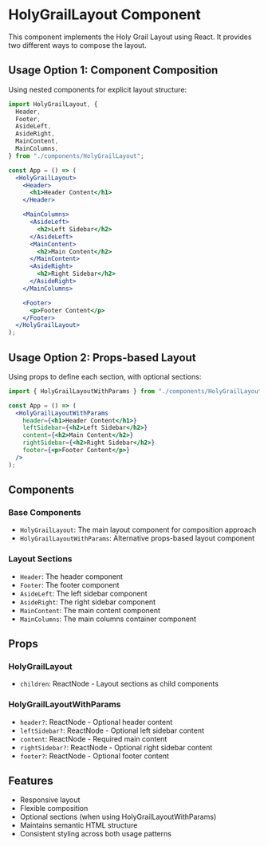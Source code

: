 # HolyGrailLayout Component

This component implements the Holy Grail Layout using React. It provides two different ways to compose the layout.

## Usage Option 1: Component Composition

Using nested components for explicit layout structure:

```jsx
import HolyGrailLayout, {
  Header,
  Footer,
  AsideLeft,
  AsideRight,
  MainContent,
  MainColumns,
} from "./components/HolyGrailLayout";

const App = () => (
  <HolyGrailLayout>
    <Header>
      <h1>Header Content</h1>
    </Header>

    <MainColumns>
      <AsideLeft>
        <h2>Left Sidebar</h2>
      </AsideLeft>
      <MainContent>
        <h2>Main Content</h2>
      </MainContent>
      <AsideRight>
        <h2>Right Sidebar</h2>
      </AsideRight>
    </MainColumns>

    <Footer>
      <p>Footer Content</p>
    </Footer>
  </HolyGrailLayout>
);
```

## Usage Option 2: Props-based Layout

Using props to define each section, with optional sections:

```jsx
import { HolyGrailLayoutWithParams } from "./components/HolyGrailLayout";

const App = () => (
  <HolyGrailLayoutWithParams
    header={<h1>Header Content</h1>}
    leftSidebar={<h2>Left Sidebar</h2>}
    content={<h2>Main Content</h2>}
    rightSidebar={<h2>Right Sidebar</h2>}
    footer={<p>Footer Content</p>}
  />
);
```

## Components

### Base Components

- `HolyGrailLayout`: The main layout component for composition approach
- `HolyGrailLayoutWithParams`: Alternative props-based layout component

### Layout Sections

- `Header`: The header component
- `Footer`: The footer component
- `AsideLeft`: The left sidebar component
- `AsideRight`: The right sidebar component
- `MainContent`: The main content component
- `MainColumns`: The main columns container component

## Props

### HolyGrailLayout

- `children`: ReactNode - Layout sections as child components

### HolyGrailLayoutWithParams

- `header?`: ReactNode - Optional header content
- `leftSidebar?`: ReactNode - Optional left sidebar content
- `content`: ReactNode - Required main content
- `rightSidebar?`: ReactNode - Optional right sidebar content
- `footer?`: ReactNode - Optional footer content

## Features

- Responsive layout
- Flexible composition
- Optional sections (when using HolyGrailLayoutWithParams)
- Maintains semantic HTML structure
- Consistent styling across both usage patterns

